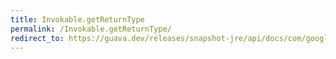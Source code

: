 ```yaml
---
title: Invokable.getReturnType
permalink: /Invokable.getReturnType/
redirect_to: https://guava.dev/releases/snapshot-jre/api/docs/com/google/common/reflect/Invokable.html#getReturnType--
---
```


